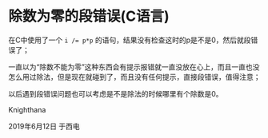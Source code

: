 <meta name="created" content="2019-06-12">

# 除数为零的段错误(C语言)

 在C中使用了一个 `i /= p*p` 的语句，结果没有检查这时的p是不是0，然后就段错误了；
 
 一直以为“除数不能为零”这种东西会有提示报错就一直没放在心上，而且一直也没怎么用过除法，但是现在就碰到了，而且没有任何提示，直接段错误，值得注意；

 以后遇到段错误问题也可以考虑是不是除法的时候哪里有个除数是0。

 Knighthana

 2019年6月12日 于西电


